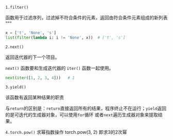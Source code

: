 `1.filter() `

函数用于过滤序列，过滤掉不符合条件的元素，返回由符合条件元素组成的新列表
"""

```python
x = ['t', 'None', 's']
list(filter(lambda i: i != 'None', x))  # ['t', 's']
```

`2.next() `

返回迭代器的下一个项目。

`next()` 函数要和生成迭代器的 `iter()` 函数一起使用。

```python
next(iter([1, 2, 3, 4]))   # 1
```

`3.yield()`

该函数有返回某种结果的职责

与`return`的区别是：`return`直接返回所有的结果，程序终止不在运行；`yield`返回的是可迭代的生成器对象，可以使用`for`循环
或者`next`遍历生成器对象来提取结果。

`4.torch.pow()`
求幂指数操作
torch.pow(3, 2) 即求3的2次幂